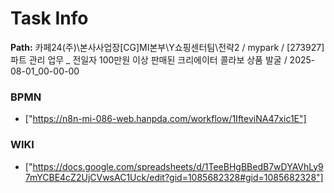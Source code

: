 # Task Info

**Path:** 카페24(주)\본사사업장\[CG]MI본부\Y쇼핑센터팀\전략2 / mypark / [273927] 파트 관리 업무 _ 전일자 100만원 이상 판매된 크리에이터 콜라보 상품 발굴 / 2025-08-01_00-00-00

### BPMN
- ["https://n8n-mi-086-web.hanpda.com/workflow/1IfteviNA47xic1E"]

### WIKI
- ["https://docs.google.com/spreadsheets/d/1TeeBHgBBedB7wDYAVhLy97mYCBE4cZ2UjCVwsAC1Uck/edit?gid=1085682328#gid=1085682328"]

